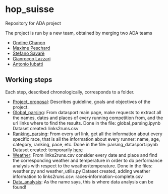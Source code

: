 # hop_suisse
Repository for ADA project

The project is run by a new team, obtained by merging two ADA teams 


- [Ondine Chanon](https://github.com/ochanon)
- [Maxime Peschard](https://github.com/maximepeschard)
- [Stefano Savarè](https://github.com/deatinor)
- [Gianrocco Lazzari](https://github.com/ggrrll)
- [Antonio Iubatti](https://github.com/antonioiubatti93)


## Working steps

Each step, described chronologically, corresponds to a folder. 
* [Project_proposal](https://github.com/maximepeschard/hop_suisse/blob/master/project_proposal/project_proposal_hop_suisse.md):
Describes guideline, goals and objectives of the project.
* [Global_parsing](https://www.youtube.com/watch?v=-EvOJNVecu0):
From datasport main page, make requests to extract all the names, dates and places of every running competition from, and the url links where to find the results.
    Done in the file: global_parsing.ipynb
    Dataset created: links2runs.csv
* [Ranking_parsing](https://www.youtube.com/watch?v=-EvOJNVecu0): From every url link, get all the information about every specific race, that is all the information about every runner: name, age, category, ranking, pace, etc.
    Done in the file: parsing_datasport.ipynb
    Dataset created: temporarily [here](https://www.dropbox.com/s/tt9z5bik6uqndbz/full_database.csv?dl=0)
* [Weather](https://www.youtube.com/watch?v=-EvOJNVecu0):
From links2runs.csv consider every date and place and find the corresponding weather and temperature in order to do performance analysis with respect to the weather/temperature.
    Done in the files: weather.py and weather_utilis.py
    Dataset created, adding weather information to links2runs.csv: races-information-complete.csv
* [Data_analysis](https://www.youtube.com/watch?v=-EvOJNVecu0): As the name says, this is where data analysis can be found!
